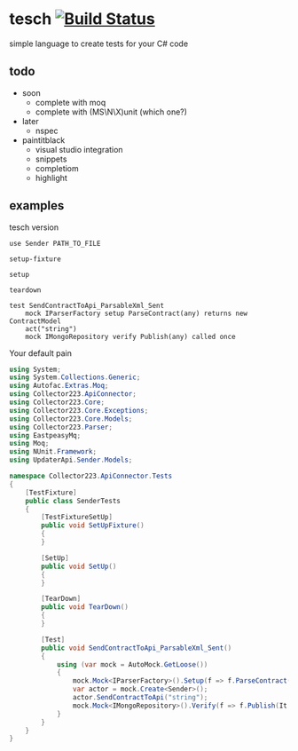 # tesch [![Build Status](https://travis-ci.org/Vladislao/tesch.svg?branch=master)](https://travis-ci.org/Vladislao/tesch)
simple language to create tests for your C# code

## todo
* soon
  * complete with moq
  * complete with (MS\N\X)unit (which one?)
* later
  * nspec
* paintitblack
  * visual studio integration
  * snippets
  * completiom
  * highlight
  
## examples
tesch version
```
use Sender PATH_TO_FILE

setup-fixture

setup

teardown

test SendContractToApi_ParsableXml_Sent
	mock IParserFactory setup ParseContract(any) returns new ContractModel
	act("string")
	mock IMongoRepository verify Publish(any) called once
```
Your default pain
```c#
using System;
using System.Collections.Generic;
using Autofac.Extras.Moq;
using Collector223.ApiConnector;
using Collector223.Core;
using Collector223.Core.Exceptions;
using Collector223.Core.Models;
using Collector223.Parser;
using EastpeasyMq;
using Moq;
using NUnit.Framework;
using UpdaterApi.Sender.Models;

namespace Collector223.ApiConnector.Tests
{
	[TestFixture]
	public class SenderTests
	{
		[TestFixtureSetUp]
		public void SetUpFixture()
		{
		}

		[SetUp]
		public void SetUp()
		{
		}

		[TearDown]
		public void TearDown()
		{
		}

		[Test]
		public void SendContractToApi_ParsableXml_Sent()
		{
			using (var mock = AutoMock.GetLoose())
			{
				mock.Mock<IParserFactory>().Setup(f => f.ParseContract(It.IsAny<object>())).Returns(() => new ContractModel());
				var actor = mock.Create<Sender>();
				actor.SendContractToApi("string");
				mock.Mock<IMongoRepository>().Verify(f => f.Publish(It.IsAny<object>()), Times.Once);
			}
		}
	}
}
```
